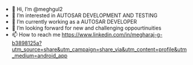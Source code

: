 - 👋 Hi, I’m @meghgul2
- 👀 I’m interested in AUTOSAR DEVELOPMENT AND TESTING
- 🌱 I’m currently working as a AUTOSAR DEVELOPER
- 💞️ I’m looking forward for new and challenging oppourtinuities
- 📫 How to reach me https://www.linkedin.com/in/megharaj-g-b3898125a?utm_source=share&utm_campaign=share_via&utm_content=profile&utm_medium=android_app
<!---
meghgul2/meghgul2 is a ✨ special ✨ repository because its `README.md` (this file) appears on your GitHub profile.
You can click the Preview link to take a look at your changes.
--->
